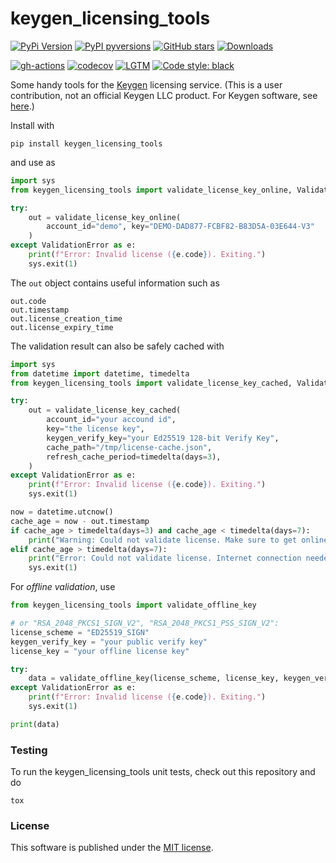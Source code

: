 # keygen_licensing_tools

[![PyPi Version](https://img.shields.io/pypi/v/keygen_licensing_tools.svg?style=flat-square)](https://pypi.org/project/keygen_licensing_tools/)
[![PyPI pyversions](https://img.shields.io/pypi/pyversions/keygen_licensing_tools.svg?style=flat-square)](https://pypi.org/project/keygen_licensing_tools/)
[![GitHub stars](https://img.shields.io/github/stars/nschloe/keygen_licensing_tools.svg?style=flat-square&logo=github&label=Stars&logoColor=white)](https://github.com/nschloe/keygen_licensing_tools)
[![Downloads](https://pepy.tech/badge/keygen_licensing_tools/month?style=flat-square)](https://pepy.tech/project/keygen_licensing_tools)

[![gh-actions](https://img.shields.io/github/workflow/status/nschloe/keygen_licensing_tools/ci?style=flat-square)](https://github.com/nschloe/keygen_licensing_tools/actions?query=workflow%3Aci)
[![codecov](https://img.shields.io/codecov/c/github/nschloe/keygen_licensing_tools.svg?style=flat-square)](https://codecov.io/gh/nschloe/keygen_licensing_tools)
[![LGTM](https://img.shields.io/lgtm/grade/python/github/nschloe/keygen_licensing_tools.svg?style=flat-square)](https://lgtm.com/projects/g/nschloe/keygen_licensing_tools)
[![Code style: black](https://img.shields.io/badge/code%20style-black-000000.svg?style=flat-square)](https://github.com/psf/black)

Some handy tools for the [Keygen](https://keygen.sh/) licensing service. (This
is a user contribution, not an official Keygen LLC product. For Keygen
software, see [here](https://github.com/keygen-sh).)

Install with

```
pip install keygen_licensing_tools
```

and use as

```python
import sys
from keygen_licensing_tools import validate_license_key_online, ValidationError

try:
    out = validate_license_key_online(
        account_id="demo", key="DEMO-DAD877-FCBF82-B83D5A-03E644-V3"
    )
except ValidationError as e:
    print(f"Error: Invalid license ({e.code}). Exiting.")
    sys.exit(1)
```

The `out` object contains useful information such as

```
out.code
out.timestamp
out.license_creation_time
out.license_expiry_time
```

The validation result can also be safely cached with

<!--pytest-codeblocks:skip-->

```python
import sys
from datetime import datetime, timedelta
from keygen_licensing_tools import validate_license_key_cached, ValidationError

try:
    out = validate_license_key_cached(
        account_id="your accound id",
        key="the license key",
        keygen_verify_key="your Ed25519 128-bit Verify Key",
        cache_path="/tmp/license-cache.json",
        refresh_cache_period=timedelta(days=3),
    )
except ValidationError as e:
    print(f"Error: Invalid license ({e.code}). Exiting.")
    sys.exit(1)

now = datetime.utcnow()
cache_age = now - out.timestamp
if cache_age > timedelta(days=3) and cache_age < timedelta(days=7):
    print("Warning: Could not validate license. Make sure to get online soon.")
elif cache_age > timedelta(days=7):
    print("Error: Could not validate license. Internet connection needed. Exiting.")
    sys.exit(1)
```

For _offline validation_, use

<!--pytest-codeblocks:skip-->

```python
from keygen_licensing_tools import validate_offline_key

# or "RSA_2048_PKCS1_SIGN_V2", "RSA_2048_PKCS1_PSS_SIGN_V2":
license_scheme = "ED25519_SIGN"
keygen_verify_key = "your public verify key"
license_key = "your offline license key"

try:
    data = validate_offline_key(license_scheme, license_key, keygen_verify_key)
except ValidationError as e:
    print(f"Error: Invalid license ({e.code}). Exiting.")
    sys.exit(1)

print(data)
```

### Testing

To run the keygen_licensing_tools unit tests, check out this repository and do

```
tox
```

### License

This software is published under the [MIT
license](https://en.wikipedia.org/wiki/MIT_License).
